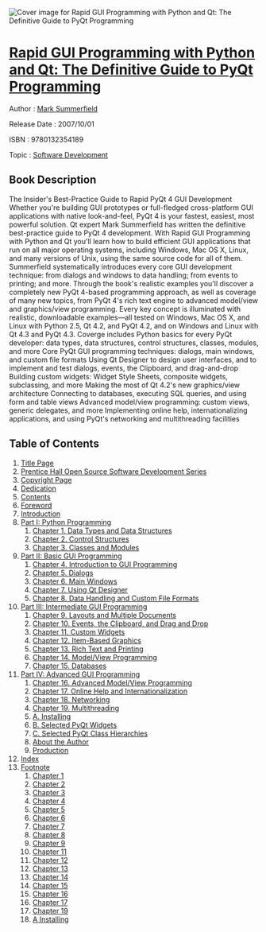 ![Cover image for Rapid GUI Programming with Python and Qt: The Definitive Guide to PyQt Programming](https://imgdetail.ebookreading.net/cover/cover/software_development/EB9780132354189.jpg)

[Rapid GUI Programming with Python and Qt: The Definitive Guide to PyQt Programming](https://ebookreading.net/view/book/Rapid+GUI+Programming+with+Python+and+Qt%3A+The+Definitive+Guide+to+PyQt+Programming-EB9780132354189_1.html "Rapid GUI Programming with Python and Qt: The Definitive Guide to PyQt Programming")
====================================================================================================================

Author : [Mark Summerfield](https://ebookreading.net/search/author/Mark+Summerfield)

Release Date : 2007/10/01

ISBN : 9780132354189

Topic : [Software Development](https://ebookreading.net/search/category/software-development)

Book Description
-----------------

The Insider's Best-Practice Guide to Rapid PyQt 4 GUI Development
Whether you're building GUI prototypes or full-fledged cross-platform GUI applications with native look-and-feel, PyQt 4 is your fastest, easiest, most powerful solution. Qt expert Mark Summerfield has written the definitive best-practice guide to PyQt 4 development.
With Rapid GUI Programming with Python and Qt you'll learn how to build efficient GUI applications that run on all major operating systems, including Windows, Mac OS X, Linux, and many versions of Unix, using the same source code for all of them. Summerfield systematically introduces every core GUI development technique: from dialogs and windows to data handling; from events to printing; and more. Through the book's realistic examples you'll discover a completely new PyQt 4-based programming approach, as well as coverage of many new topics, from PyQt 4's rich text engine to advanced model/view and graphics/view programming. Every key concept is illuminated with realistic, downloadable examples—all tested on Windows, Mac OS X, and Linux with Python 2.5, Qt 4.2, and PyQt 4.2, and on Windows and Linux with Qt 4.3 and PyQt 4.3.
Coverge includes
Python basics for every PyQt developer: data types, data structures, control structures, classes, modules, and more
Core PyQt GUI programming techniques: dialogs, main windows, and custom file formats
Using Qt Designer to design user interfaces, and to implement and test dialogs, events, the Clipboard, and drag-and-drop
Building custom widgets: Widget Style Sheets, composite widgets, subclassing, and more
Making the most of Qt 4.2's new graphics/view architecture
Connecting to databases, executing SQL queries, and using form and table views
Advanced model/view programming: custom views, generic delegates, and more
Implementing online help, internationalizing applications, and using PyQt's networking and multithreading facilities
              
Table of Contents
-----------------

1. [Title Page](https://ebookreading.net/view/book/Rapid+GUI+Programming+with+Python+and+Qt%3A+The+Definitive+Guide+to+PyQt+Programming-EB9780132354189_3.html)
1. [Prentice Hall Open Source Software Development Series](https://ebookreading.net/view/book/Rapid+GUI+Programming+with+Python+and+Qt%3A+The+Definitive+Guide+to+PyQt+Programming-EB9780132354189_2.html)
1. [Copyright Page](https://ebookreading.net/view/book/Rapid+GUI+Programming+with+Python+and+Qt%3A+The+Definitive+Guide+to+PyQt+Programming-EB9780132354189_4.html)
1. [Dedication](https://ebookreading.net/view/book/Rapid+GUI+Programming+with+Python+and+Qt%3A+The+Definitive+Guide+to+PyQt+Programming-EB9780132354189_5.html)
1. [Contents](https://ebookreading.net/view/book/Rapid+GUI+Programming+with+Python+and+Qt%3A+The+Definitive+Guide+to+PyQt+Programming-EB9780132354189_6.html)
1. [Foreword](https://ebookreading.net/view/book/Rapid+GUI+Programming+with+Python+and+Qt%3A+The+Definitive+Guide+to+PyQt+Programming-EB9780132354189_7.html)
1. [Introduction](https://ebookreading.net/view/book/Rapid+GUI+Programming+with+Python+and+Qt%3A+The+Definitive+Guide+to+PyQt+Programming-EB9780132354189_8.html)
1. [Part I: Python Programming](https://ebookreading.net/view/book/Rapid+GUI+Programming+with+Python+and+Qt%3A+The+Definitive+Guide+to+PyQt+Programming-EB9780132354189_9.html)
    1. [Chapter 1. Data Types and Data Structures](https://ebookreading.net/view/book/Rapid+GUI+Programming+with+Python+and+Qt%3A+The+Definitive+Guide+to+PyQt+Programming-EB9780132354189_10.html)
    1. [Chapter 2. Control Structures](https://ebookreading.net/view/book/Rapid+GUI+Programming+with+Python+and+Qt%3A+The+Definitive+Guide+to+PyQt+Programming-EB9780132354189_11.html)
    1. [Chapter 3. Classes and Modules](https://ebookreading.net/view/book/Rapid+GUI+Programming+with+Python+and+Qt%3A+The+Definitive+Guide+to+PyQt+Programming-EB9780132354189_12.html)
1. [Part II: Basic GUI Programming](https://ebookreading.net/view/book/Rapid+GUI+Programming+with+Python+and+Qt%3A+The+Definitive+Guide+to+PyQt+Programming-EB9780132354189_13.html)
    1. [Chapter 4. Introduction to GUI Programming](https://ebookreading.net/view/book/Rapid+GUI+Programming+with+Python+and+Qt%3A+The+Definitive+Guide+to+PyQt+Programming-EB9780132354189_14.html)
    1. [Chapter 5. Dialogs](https://ebookreading.net/view/book/Rapid+GUI+Programming+with+Python+and+Qt%3A+The+Definitive+Guide+to+PyQt+Programming-EB9780132354189_15.html)
    1. [Chapter 6. Main Windows](https://ebookreading.net/view/book/Rapid+GUI+Programming+with+Python+and+Qt%3A+The+Definitive+Guide+to+PyQt+Programming-EB9780132354189_16.html)
    1. [Chapter 7. Using Qt Designer](https://ebookreading.net/view/book/Rapid+GUI+Programming+with+Python+and+Qt%3A+The+Definitive+Guide+to+PyQt+Programming-EB9780132354189_17.html)
    1. [Chapter 8. Data Handling and Custom File Formats](https://ebookreading.net/view/book/Rapid+GUI+Programming+with+Python+and+Qt%3A+The+Definitive+Guide+to+PyQt+Programming-EB9780132354189_18.html)
1. [Part III: Intermediate GUI Programming](https://ebookreading.net/view/book/Rapid+GUI+Programming+with+Python+and+Qt%3A+The+Definitive+Guide+to+PyQt+Programming-EB9780132354189_19.html)
    1. [Chapter 9. Layouts and Multiple Documents](https://ebookreading.net/view/book/Rapid+GUI+Programming+with+Python+and+Qt%3A+The+Definitive+Guide+to+PyQt+Programming-EB9780132354189_20.html)
    1. [Chapter 10. Events, the Clipboard, and Drag and Drop](https://ebookreading.net/view/book/Rapid+GUI+Programming+with+Python+and+Qt%3A+The+Definitive+Guide+to+PyQt+Programming-EB9780132354189_21.html)
    1. [Chapter 11. Custom Widgets](https://ebookreading.net/view/book/Rapid+GUI+Programming+with+Python+and+Qt%3A+The+Definitive+Guide+to+PyQt+Programming-EB9780132354189_22.html)
    1. [Chapter 12. Item-Based Graphics](https://ebookreading.net/view/book/Rapid+GUI+Programming+with+Python+and+Qt%3A+The+Definitive+Guide+to+PyQt+Programming-EB9780132354189_23.html)
    1. [Chapter 13. Rich Text and Printing](https://ebookreading.net/view/book/Rapid+GUI+Programming+with+Python+and+Qt%3A+The+Definitive+Guide+to+PyQt+Programming-EB9780132354189_24.html)
    1. [Chapter 14. Model/View Programming](https://ebookreading.net/view/book/Rapid+GUI+Programming+with+Python+and+Qt%3A+The+Definitive+Guide+to+PyQt+Programming-EB9780132354189_25.html)
    1. [Chapter 15. Databases](https://ebookreading.net/view/book/Rapid+GUI+Programming+with+Python+and+Qt%3A+The+Definitive+Guide+to+PyQt+Programming-EB9780132354189_26.html)
1. [Part IV: Advanced GUI Programming](https://ebookreading.net/view/book/Rapid+GUI+Programming+with+Python+and+Qt%3A+The+Definitive+Guide+to+PyQt+Programming-EB9780132354189_27.html)
    1. [Chapter 16. Advanced Model/View Programming](https://ebookreading.net/view/book/Rapid+GUI+Programming+with+Python+and+Qt%3A+The+Definitive+Guide+to+PyQt+Programming-EB9780132354189_28.html)
    1. [Chapter 17. Online Help and Internationalization](https://ebookreading.net/view/book/Rapid+GUI+Programming+with+Python+and+Qt%3A+The+Definitive+Guide+to+PyQt+Programming-EB9780132354189_29.html)
    1. [Chapter 18. Networking](https://ebookreading.net/view/book/Rapid+GUI+Programming+with+Python+and+Qt%3A+The+Definitive+Guide+to+PyQt+Programming-EB9780132354189_30.html)
    1. [Chapter 19. Multithreading](https://ebookreading.net/view/book/Rapid+GUI+Programming+with+Python+and+Qt%3A+The+Definitive+Guide+to+PyQt+Programming-EB9780132354189_31.html)
    1. [A. Installing](https://ebookreading.net/view/book/Rapid+GUI+Programming+with+Python+and+Qt%3A+The+Definitive+Guide+to+PyQt+Programming-EB9780132354189_32.html)
    1. [B. Selected PyQt Widgets](https://ebookreading.net/view/book/Rapid+GUI+Programming+with+Python+and+Qt%3A+The+Definitive+Guide+to+PyQt+Programming-EB9780132354189_33.html)
    1. [C. Selected PyQt Class Hierarchies](https://ebookreading.net/view/book/Rapid+GUI+Programming+with+Python+and+Qt%3A+The+Definitive+Guide+to+PyQt+Programming-EB9780132354189_34.html)
    1. [About the Author](https://ebookreading.net/view/book/Rapid+GUI+Programming+with+Python+and+Qt%3A+The+Definitive+Guide+to+PyQt+Programming-EB9780132354189_35.html)
    1. [Production](https://ebookreading.net/view/book/Rapid+GUI+Programming+with+Python+and+Qt%3A+The+Definitive+Guide+to+PyQt+Programming-EB9780132354189_36.html)
1. [Index](https://ebookreading.net/view/book/Rapid+GUI+Programming+with+Python+and+Qt%3A+The+Definitive+Guide+to+PyQt+Programming-EB9780132354189_37.html)
1. [Footnote](https://ebookreading.net/view/book/Rapid+GUI+Programming+with+Python+and+Qt%3A+The+Definitive+Guide+to+PyQt+Programming-EB9780132354189_39.html)
    1. [Chapter 1](https://ebookreading.net/view/book/Rapid+GUI+Programming+with+Python+and+Qt%3A+The+Definitive+Guide+to+PyQt+Programming-EB9780132354189_39.html#ch01fn01)
    1. [Chapter 2](https://ebookreading.net/view/book/Rapid+GUI+Programming+with+Python+and+Qt%3A+The+Definitive+Guide+to+PyQt+Programming-EB9780132354189_39.html#ch02fn01)
    1. [Chapter 3](https://ebookreading.net/view/book/Rapid+GUI+Programming+with+Python+and+Qt%3A+The+Definitive+Guide+to+PyQt+Programming-EB9780132354189_39.html#ch03fn01)
    1. [Chapter 4](https://ebookreading.net/view/book/Rapid+GUI+Programming+with+Python+and+Qt%3A+The+Definitive+Guide+to+PyQt+Programming-EB9780132354189_39.html#ch04fn01)
    1. [Chapter 5](https://ebookreading.net/view/book/Rapid+GUI+Programming+with+Python+and+Qt%3A+The+Definitive+Guide+to+PyQt+Programming-EB9780132354189_39.html#ch05fn01)
    1. [Chapter 6](https://ebookreading.net/view/book/Rapid+GUI+Programming+with+Python+and+Qt%3A+The+Definitive+Guide+to+PyQt+Programming-EB9780132354189_39.html#ch06fn01)
    1. [Chapter 7](https://ebookreading.net/view/book/Rapid+GUI+Programming+with+Python+and+Qt%3A+The+Definitive+Guide+to+PyQt+Programming-EB9780132354189_39.html#ch07fn01)
    1. [Chapter 8](https://ebookreading.net/view/book/Rapid+GUI+Programming+with+Python+and+Qt%3A+The+Definitive+Guide+to+PyQt+Programming-EB9780132354189_39.html#ch08fn01)
    1. [Chapter 9](https://ebookreading.net/view/book/Rapid+GUI+Programming+with+Python+and+Qt%3A+The+Definitive+Guide+to+PyQt+Programming-EB9780132354189_39.html#ch09fn01)
    1. [Chapter 11](https://ebookreading.net/view/book/Rapid+GUI+Programming+with+Python+and+Qt%3A+The+Definitive+Guide+to+PyQt+Programming-EB9780132354189_39.html#ch11fn01)
    1. [Chapter 12](https://ebookreading.net/view/book/Rapid+GUI+Programming+with+Python+and+Qt%3A+The+Definitive+Guide+to+PyQt+Programming-EB9780132354189_39.html#ch12fn01)
    1. [Chapter 13](https://ebookreading.net/view/book/Rapid+GUI+Programming+with+Python+and+Qt%3A+The+Definitive+Guide+to+PyQt+Programming-EB9780132354189_39.html#ch13fn01)
    1. [Chapter 14](https://ebookreading.net/view/book/Rapid+GUI+Programming+with+Python+and+Qt%3A+The+Definitive+Guide+to+PyQt+Programming-EB9780132354189_39.html#ch14fn01)
    1. [Chapter 15](https://ebookreading.net/view/book/Rapid+GUI+Programming+with+Python+and+Qt%3A+The+Definitive+Guide+to+PyQt+Programming-EB9780132354189_39.html#ch15fn01)
    1. [Chapter 16](https://ebookreading.net/view/book/Rapid+GUI+Programming+with+Python+and+Qt%3A+The+Definitive+Guide+to+PyQt+Programming-EB9780132354189_39.html#ch16fn01)
    1. [Chapter 17](https://ebookreading.net/view/book/Rapid+GUI+Programming+with+Python+and+Qt%3A+The+Definitive+Guide+to+PyQt+Programming-EB9780132354189_39.html#ch17fn01)
    1. [Chapter 19](https://ebookreading.net/view/book/Rapid+GUI+Programming+with+Python+and+Qt%3A+The+Definitive+Guide+to+PyQt+Programming-EB9780132354189_39.html#ch19fn01)
    1. [A Installing](https://ebookreading.net/view/book/Rapid+GUI+Programming+with+Python+and+Qt%3A+The+Definitive+Guide+to+PyQt+Programming-EB9780132354189_39.html#app01fn01)
